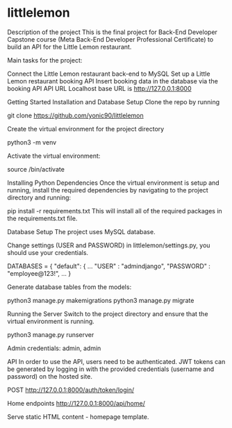 # littlelemon
Description of the project
This is the final project for Back-End Developer Capstone course (Meta Back-End Developer Professional Certificate) to build an API for the Little Lemon restaurant.

Main tasks for the project:

Connect the Little Lemon restaurant back-end to MySQL
Set up a Little Lemon restaurant booking API
Insert booking data in the database via the booking API
API URL
Localhost base URL is http://127.0.0.1:8000


Getting Started
Installation and Database Setup
Clone the repo by running

git clone https://github.com/yonic90/littlelemon

Create the virtual environment for the project directory

python3 -m venv <name>
  
  Activate the virtual environment:

source <name>/bin/activate
  
  Installing Python Dependencies
Once the virtual environment is setup and running, install the required dependencies by navigating to the project directory and running:

pip install -r requirements.txt
This will install all of the required packages in the requirements.txt file.
  
  
Database Setup
The project uses MySQL database.

Change settings (USER and PASSWORD) in littlelemon/settings.py, you should use your credentials.

DATABASES = { "default": { ... "USER" : "admindjango", "PASSWORD" : "employee@123!", ... }

Generate database tables from the models:

python3 manage.py makemigrations
python3 manage.py migrate
  
  Running the Server
Switch to the project directory and ensure that the virtual environment is running.

python3 manage.py runserver
  
Admin credentials:
  admin,
  admin
  
  
API
In order to use the API, users need to be authenticated. JWT tokens can be generated by logging in with the provided credentials (username and password) on the hosted site.

POST http://127.0.0.1:8000/auth/token/login/
  
Home endpoints
http://127.0.0.1:8000/api/home/

Serve static HTML content - homepage template.
